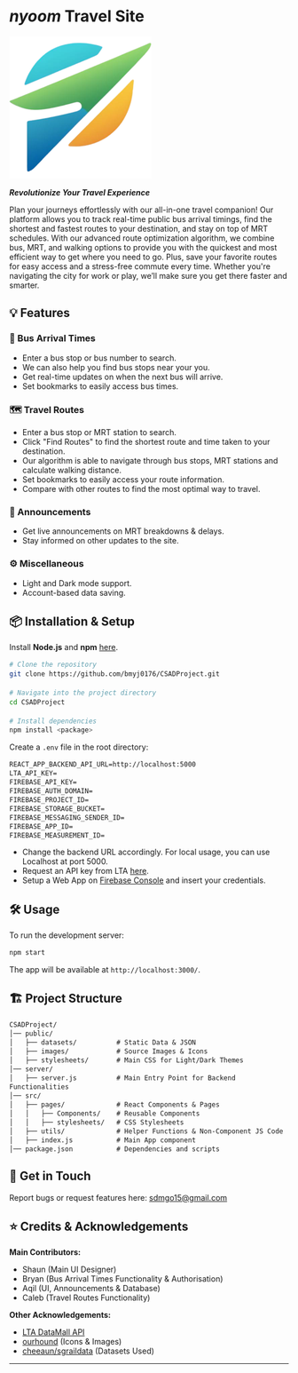 # *nyoom* Travel Site

![nyoom](./public/images/mini_nyoom_icon.png)

***Revolutionize Your Travel Experience***

Plan your journeys effortlessly with our all-in-one travel companion! Our platform allows you to track real-time public bus arrival timings, find the shortest and fastest routes to your destination, and stay on top of MRT schedules. With our advanced route optimization algorithm, we combine bus, MRT, and walking options to provide you with the quickest and most efficient way to get where you need to go. Plus, save your favorite routes for easy access and a stress-free commute every time. Whether you're navigating the city for work or play, we’ll make sure you get there faster and smarter.



## 💡 Features

### 🔎 Bus Arrival Times
- Enter a bus stop or bus number to search.
- We can also help you find bus stops near your you.
- Get real-time updates on when the next bus will arrive.
- Set bookmarks to easily access bus times.
### 🗺️ Travel Routes
- Enter a bus stop or MRT station to search.
- Click "Find Routes" to find the shortest route and time taken to your destination.
- Our algorithm is able to navigate through bus stops, MRT stations and calculate walking distance.
- Set bookmarks to easily access your route information.
- Compare with other routes to find the most optimal way to travel.
### 📢 Announcements
- Get live announcements on MRT breakdowns & delays.
- Stay informed on other updates to the site.
### ⚙️ Miscellaneous
- Light and Dark mode support.
- Account-based data saving.



## 📦 Installation & Setup

Install **Node.js** and **npm** [here](https://nodejs.org/en).

```bash
# Clone the repository
git clone https://github.com/bmyj0176/CSADProject.git

# Navigate into the project directory
cd CSADProject

# Install dependencies
npm install <package>
```

Create a `.env` file in the root directory:
```plaintext
REACT_APP_BACKEND_API_URL=http://localhost:5000
LTA_API_KEY=
FIREBASE_API_KEY=
FIREBASE_AUTH_DOMAIN=
FIREBASE_PROJECT_ID=
FIREBASE_STORAGE_BUCKET=
FIREBASE_MESSAGING_SENDER_ID=
FIREBASE_APP_ID=
FIREBASE_MEASUREMENT_ID=
```
- Change the backend URL accordingly. For local usage, you can use Localhost at port 5000.
- Request an API key from LTA [here](https://datamall.lta.gov.sg/content/datamall/en/request-for-api.html). 
- Setup a Web App on [Firebase Console](https://console.firebase.google.com) and insert your credentials.



## 🛠️ Usage

To run the development server:
```bash
npm start
```
The app will be available at `http://localhost:3000/`.



## 🏗️ Project Structure

```
CSADProject/
│── public/               
│   ├── datasets/          # Static Data & JSON
│   ├── images/            # Source Images & Icons
│   ├── stylesheets/       # Main CSS for Light/Dark Themes
│── server/
│   ├── server.js          # Main Entry Point for Backend Functionalities
│── src/
│   ├── pages/             # React Components & Pages
│   │   ├── Components/    # Reusable Components
│   │   ├── stylesheets/   # CSS Stylesheets
│   ├── utils/             # Helper Functions & Non-Component JS Code
│   ├── index.js           # Main App component
│── package.json           # Dependencies and scripts
```



## 📨 Get in Touch

Report bugs or request features here: [sdmgo15@gmail.com](mailto:sdmgo15@gmail.com)



## ⭐ Credits & Acknowledgements

**Main Contributors:**

- Shaun (Main UI Designer)
- Bryan (Bus Arrival Times Functionality & Authorisation)
- Aqil (UI, Announcements & Database)
- Caleb (Travel Routes Functionality)

**Other Acknowledgements:**

- [LTA DataMall API](https://datamall.lta.gov.sg/content/datamall/en.html)
- [ourhound](https://ourhound.com/transportations-tips-travelling-around-Singapore) (Icons & Images) 
- [cheeaun/sgraildata](https://github.com/cheeaun/sgraildata) (Datasets Used)



---


